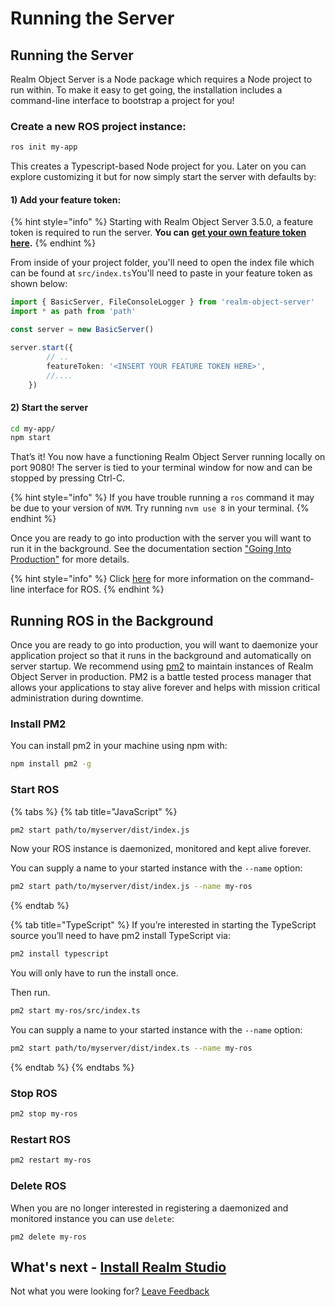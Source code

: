 # Running the Server

## Running the Server

Realm Object Server is a Node package which requires a Node project to run within. To make it easy to get going, the installation includes a command-line interface to bootstrap a project for you!

### Create a new ROS project instance:

```bash
ros init my-app
```

This creates a Typescript-based Node project for you. Later on you can explore customizing it but for now simply start the server with defaults by:

#### 1\) Add your feature token:

{% hint style="info" %}
Starting with Realm Object Server 3.5.0, a feature token is required to run the server. **You can** [**get your own feature token here**](https://realm.io/trial/self-hosted-standard-plan/)**.**
{% endhint %}

From inside of your project folder, you'll need to open the index file which can be found at `src/index.ts`You'll need to paste in your feature token as shown below:

```typescript
import { BasicServer, FileConsoleLogger } from 'realm-object-server'
import * as path from 'path'

const server = new BasicServer()

server.start({
        // ..
        featureToken: '<INSERT YOUR FEATURE TOKEN HERE>',
        //....
    })
```

#### 2\) Start the server

```bash
cd my-app/
npm start
```

That’s it! You now have a functioning Realm Object Server running locally on port 9080! The server is tied to your terminal window for now and can be stopped by pressing Ctrl-C.

{% hint style="info" %}
If you have trouble running a `ros` command it may be due to your version of `NVM`. Try running `nvm use 8` in your terminal.
{% endhint %}

Once you are ready to go into production with the server you will want to run it in the background. See the documentation section ["Going Into Production"](running-the-server.md) for more details.

{% hint style="info" %}
Click [here](manage/command-line-interface-for-ros.md) for more information on the command-line interface for ROS.
{% endhint %}

## Running ROS in the Background

Once you are ready to go into production, you will want to daemonize your application project so that it runs in the background and automatically on server startup. We recommend using [pm2](https://github.com/Unitech/pm2) to maintain instances of Realm Object Server in production. PM2 is a battle tested process manager that allows your applications to stay alive forever and helps with mission critical administration during downtime.

### Install PM2

You can install pm2 in your machine using npm with:

```bash
npm install pm2 -g
```

### Start ROS

{% tabs %}
{% tab title="JavaScript" %}
```bash
pm2 start path/to/myserver/dist/index.js
```

Now your ROS instance is daemonized, monitored and kept alive forever.

You can supply a name to your started instance with the `--name` option:

```bash
pm2 start path/to/myserver/dist/index.js --name my-ros
```
{% endtab %}

{% tab title="TypeScript" %}
If you’re interested in starting the TypeScript source you’ll need to have pm2 install TypeScript via:

```bash
pm2 install typescript
```

You will only have to run the install once.

Then run.

```bash
pm2 start my-ros/src/index.ts
```

You can supply a name to your started instance with the `--name` option:

```bash
pm2 start path/to/myserver/dist/index.ts --name my-ros
```
{% endtab %}
{% endtabs %}

### Stop ROS

```bash
pm2 stop my-ros
```

### Restart ROS

```bash
pm2 restart my-ros
```

### Delete ROS

When you are no longer interested in registering a daemonized and monitored instance you can use `delete`:

```text
pm2 delete my-ros
```

## What's next - [Install Realm Studio](../realm-studio/#installation)

Not what you were looking for? [Leave Feedback](https://realm3.typeform.com/to/A4guM3)

